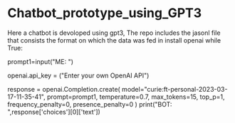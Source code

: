 # Chatbot_prototype_using_GPT3
Here a chatbot is devoloped using gpt3, The repo includes the jasonl file that consists the format on which the data was fed in
install openai
while True:


  prompt1=input("ME: ")
  
  
  openai.api_key = ("Enter your own OpenAI API")
  
  
  response = openai.Completion.create(
    model="curie:ft-personal-2023-03-17-11-35-41",
    prompt=prompt1,
    temperature=0.7,
    max_tokens=15,
    top_p=1,
    frequency_penalty=0,
    presence_penalty=0
    )
  print("BOT: ",response['choices'][0]['text'])
